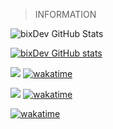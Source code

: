 



> INFORMATION

![bixDev GitHub Stats](https://github-readme-stats.vercel.app/api?username=bixgamer707&show_icons=true&theme=radical)    

[![bixDev GitHub stats](https://visitor-badge.laobi.icu/badge?page_id=bixgamer707.readme.visitor-badge)](https://github.com/bixgamer707/)  


![](https://komarev.com/ghpvc/?username=Jonakls&color=brightgreen)
[![wakatime](https://wakatime.com/badge/user/90f0da3d-9cc8-4853-82fc-824e74f94c98.svg)](https://wakatime.com/@90f0da3d-9cc8-4853-82fc-824e74f94c98)


![](https://komarev.com/ghpvc/?username=Jonakls&color=brightgreen)
[![wakatime](https://wakatime.com/badge/user/b83bec8a-0073-42f8-9c13-9683a96ec095.svg)](https://wakatime.com/@b83bec8a-0073-42f8-9c13-9683a96ec095)

[![wakatime](https://wakatime.com/badge/user/90f0da3d-9cc8-4853-82fc-824e74f94c98.svg)](https://wakatime.com/@90f0da3d-9cc8-4853-82fc-824e74f94c98)




